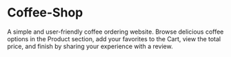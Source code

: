 # Coffee-Shop
A simple and user-friendly coffee ordering website. Browse delicious coffee options in the Product section, add your favorites to the Cart, view the total price, and finish by sharing your experience with a review.
